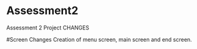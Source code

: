 # Assessment2
Assessment 2 Project
CHANGES



#Screen Changes
Creation of menu screen, main screen and end screen. 